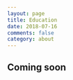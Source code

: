 ```yaml
---
layout: page
title: Education
date: 2018-07-16
comments: false
category: about
---
```


## Coming soon

